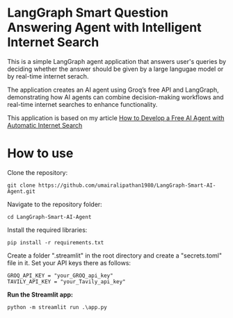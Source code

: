 # LangGraph Smart Question Answering Agent with Intelligent Internet Search

This is a simple LangGraph agent application that answers user's queries by deciding whether the answer should be given by a large langugae model or by real-time internet serach.  

The application creates an AI agent using Groq’s free API and LangGraph, demonstrating how AI agents can combine decision-making workflows and real-time internet searches to enhance functionality.  

This application is based on my article [How to Develop a Free AI Agent with Automatic Internet Search](https://ai.gopubby.com/how-to-develop-a-free-ai-agent-with-automatic-internet-search-5ea24928d26b)

# How to use
Clone the repository:  
```
git clone https://github.com/umairalipathan1980/LangGraph-Smart-AI-Agent.git
```
Navigate to the repository folder:
```
cd LangGraph-Smart-AI-Agent
```
Install the required libraries:
```
pip install -r requirements.txt
```
Create a folder ".streamlit" in the root directory and create a "secrets.toml" file in it. Set your API keys there as follows:
   ```
   GROQ_API_KEY = "your_GROQ_api_key"
   TAVILY_API_KEY = "your_Tavily_api_key"
   ```
**Run the Streamlit app:**
   ```
   python -m streamlit run .\app.py  
   ```
